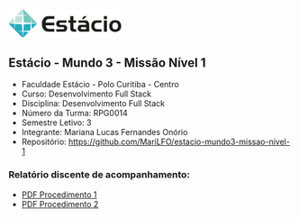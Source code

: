 [<img src="./estacio-logo.webp" width="200"/>](./estacio-logo.webp)

## Estácio - Mundo 3 - Missão Nível 1

- Faculdade Estácio - Polo Curitiba - Centro
- Curso: Desenvolvimento Full Stack
- Disciplina: Desenvolvimento Full Stack
- Número da Turma: RPG0014
- Semestre Letivo: 3
- Integrante: Mariana Lucas Fernandes Onório
- Repositório: https://github.com/MariLFO/estacio-mundo3-missao-nivel-1

### Relatório discente de acompanhamento:
- [PDF Procedimento 1](./Missão%20Prática_%20Mundo%203%20-%20Nível%201%20-%20Procedimento%201.pdf)
- [PDF Procedimento 2](./Missão%20Prática_%20Mundo%203%20-%20Nível%201%20-%20Procedimento%202.pdf)